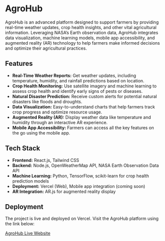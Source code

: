 # AgroHub

AgroHub is an advanced platform designed to support farmers by providing real-time weather updates, crop health insights, and other vital agricultural information. Leveraging NASA’s Earth observation data, AgroHub integrates data visualization, machine learning models, mobile app accessibility, and augmented reality (AR) technology to help farmers make informed decisions and optimize their agricultural practices.

## Features

- **Real-Time Weather Reports:** Get weather updates, including temperature, humidity, and rainfall predictions based on location.
- **Crop Health Monitoring:** Use satellite imagery and machine learning to assess crop health and identify early signs of pests or diseases.
- **Natural Disaster Prediction:** Receive custom alerts for potential natural disasters like floods and droughts.
- **Data Visualization:** Easy-to-understand charts that help farmers track crop progress and optimize resource usage.
- **Augmented Reality (AR):** Display weather data like temperature and humidity through an interactive AR experience.
- **Mobile App Accessibility:** Farmers can access all the key features on the go using the mobile app.

## Tech Stack

- **Frontend:** React.js, Tailwind CSS
- **Backend:** Node.js, OpenWeatherMap API, NASA Earth Observation Data API
- **Machine Learning:** Python, TensorFlow, scikit-learn for crop health prediction models
- **Deployment:** Vercel (Web), Mobile app integration (coming soon)
- **AR Integration:** AR.js for augmented reality display

## Deployment

The project is live and deployed on Vercel. Visit the AgroHub platform using the link below:

[AgroHub Live Website](https://agrohub2024.vercel.app/)
